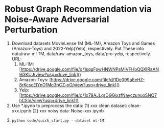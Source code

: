 # Robust Graph Recommendation via Noise-Aware Adversarial Perturbation

1. Download datasets MovieLense 1M (ML-1M), Amazon Toys and Games (Amazon-Toys) and 2022-Yelp(Yelp), respectively. Put These into data/raw-ml-1M, data/raw-amazon_toys, data/pro-yelp, respectively.
   URL:
   1. ML-1M: [https://drive.google.com/file/d/1sqgFpwHNWNPaMlVFHbQQXIRaAN9i3KUJ/view?usp=drive_link]()
   2. Amazon-Toys: [https://drive.google.com/file/d/1De099aEeHZ-8rKcscElYnO1Mo3pCZ-oO/view?usp=drive_link]()
   3. Yelp: [https://drive.google.com/file/d/1o79AJLqrDGGixzfNayczunuoSNQ7hCSm/view?usp=drive_link]()
2. Use *.ipynb to preprocess the data: (1) xxx clean dataset: clean-xxx.ipynb (2) xxx noisy data: Noise-xxx.ipynb
3. ```
   python code/quick_start.py --dataset ml-1M
   ```
